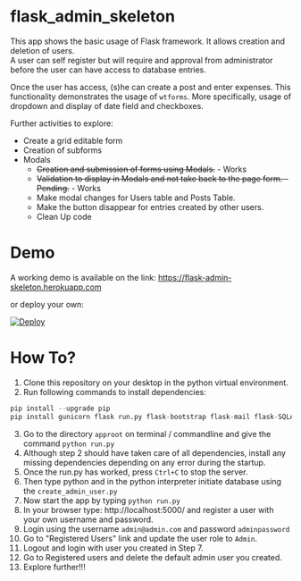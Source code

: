 # flask_admin_skeleton
This app shows the basic usage of Flask framework. It allows creation and deletion of users.   
A user can self register but will require and approval from administrator before the user can have access to database entries.

Once the user has access, (s)he can create a post and enter expenses. This functionality demonstrates the usage of `wtforms`.
More specifically, usage of dropdown and display of date field and checkboxes.

Further activities to explore:
* Create a grid editable form
* Creation of subforms
* Modals
  * ~~Creation and submission of forms using Modals.~~ - Works
  * ~~Validation to display in Modals and not take back to the page form. - Pending.~~ - Works
  * Make modal changes for Users table and Posts Table.
  * Make the button disappear for entries created by other users.
  * Clean Up code

# Demo
A working demo is available on the link: https://flask-admin-skeleton.herokuapp.com

or deploy your own:

[![Deploy](https://www.herokucdn.com/deploy/button.png)](https://heroku.com/deploy)

# How To?

1. Clone this repository on your desktop in the python virtual environment.
2. Run following commands to install dependencies:
```python
pip install --upgrade pip
pip install gunicorn flask run.py flask-bootstrap flask-mail flask-SQLAlchemy flask-bcrypt flask-table flask-wtf flask-login pillow
```
3. Go to the directory `approot` on terminal / commandline and give the command `python run.py`
4. Although step 2 should have taken care of all dependencies, install any missing dependencies depending on any error during the startup.
5. Once the run.py has worked, press `Ctrl+C` to stop the server.
6. Then type python and in the python interpreter initiate database using the `create_admin_user.py`
7. Now start the app by typing `python run.py`
8. In your browser type: http://localhost:5000/ and register a user with your own username and password.
9. Login using the username `admin@admin.com` and password `adminpassword`
10. Go to "Registered Users" link and update the user role to `Admin`.
11. Logout and login with user you created in Step 7.
12. Go to Registered users and delete the default admin user you created.
13. Explore further!!!
